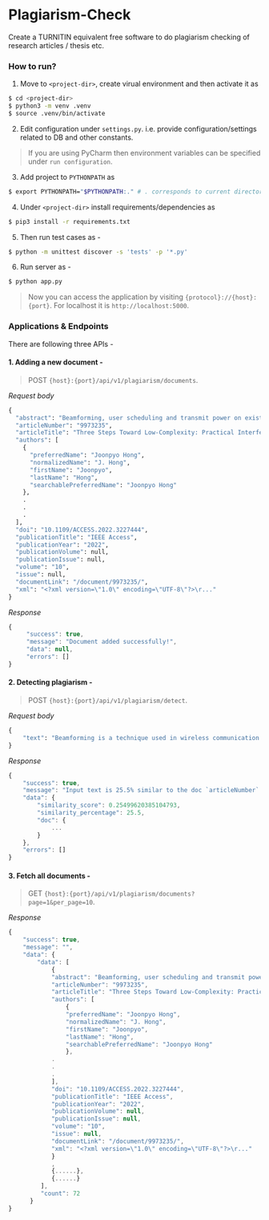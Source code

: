 # Plagiarism-Check

Create a TURNITIN equivalent free software to do plagiarism checking of research articles / thesis etc.

### How to run?

1. Move to `<project-dir>`, create virual environment and then activate it as

```sh
$ cd <project-dir>
$ python3 -m venv .venv
$ source .venv/bin/activate
```

2. Edit configuration under `settings.py`. i.e. provide configuration/settings related to DB and other constants.

> If you are using PyCharm then environment variables can be specified under `run configuration`.

3. Add project to `PYTHONPATH` as

```sh
$ export PYTHONPATH="$PYTHONPATH:." # . corresponds to current directory(project-dir)
```

4. Under `<project-dir>` install requirements/dependencies as

```sh
$ pip3 install -r requirements.txt
```

5. Then run test cases as -

```sh
$ python -m unittest discover -s 'tests' -p '*.py'
```

6. Run server as -

```sh
$ python app.py
```

> Now you can access the application by visiting `{protocol}://{host}:{port}`. For localhost it is `http://localhost:5000`.

### Applications & Endpoints

There are following three APIs -

#### 1. Adding a new document -

> POST `{host}:{port}/api/v1/plagiarism/documents`.

_Request body_

```python
{
  "abstract": "Beamforming, user scheduling and transmit power on existing interference management schemes in multi-cell mmWave networks have been independently controlled due to the high computational complexity of the problem. In this paper, we formulate a long-term utility maximization problem where beam activation, user scheduling and transmit power are incorporated in a single framework. To develop a low-co...",
  "articleNumber": "9973235",
  "articleTitle": "Three Steps Toward Low-Complexity: Practical Interference Management in NOMA-Based mmWave Networks",
  "authors": [
    {
      "preferredName": "Joonpyo Hong",
      "normalizedName": "J. Hong",
      "firstName": "Joonpyo",
      "lastName": "Hong",
      "searchablePreferredName": "Joonpyo Hong"
    },
    .
    .
    .
  ],
  "doi": "10.1109/ACCESS.2022.3227444",
  "publicationTitle": "IEEE Access",
  "publicationYear": "2022",
  "publicationVolume": null,
  "publicationIssue": null,
  "volume": "10",
  "issue": null,
  "documentLink": "/document/9973235/",
  "xml": "<?xml version=\"1.0\" encoding=\"UTF-8\"?>\r..."
}
```

_Response_

```javascript
{
     "success": true,
     "message": "Document added successfully!",
     "data": null,
     "errors": []
}
```

#### 2. Detecting plagiarism -

> POST `{host}:{port}/api/v1/plagiarism/detect`.

_Request body_

```python
{
    "text": "Beamforming is a technique used in wireless communication to control the directionality of the transmitted signal. By carefully designing the phase and amplitude of the signals transmitted by each antenna, the beamforming algorithm can focus the transmitted energy in a particular direction, improving the signal-to-noise ratio at the intended receiver.",
}
```

_Response_

```javascript
{
    "success": true,
    "message": "Input text is 25.5% similar to the doc `articleNumber`: `9973235` with similarity score of 0.25499620385104793",
    "data": {
        "similarity_score": 0.25499620385104793,
        "similarity_percentage": 25.5,
        "doc": {
            ...
        }
    },
    "errors": []
}
```

#### 3. Fetch all documents -

> GET `{host}:{port}/api/v1/plagiarism/documents?page=1&per_page=10`.

_Response_

```javascript
{
    "success": true,
    "message": "",
    "data": {
        "data": [
            {
            "abstract": "Beamforming, user scheduling and transmit power on existing interference management schemes in multi-cell mmWave networks have been independently controlled due to the high computational complexity of the problem. In this paper, we formulate a long-term utility maximization problem where beam activation, user scheduling and transmit power are incorporated in a single framework. To develop a low-co...",
            "articleNumber": "9973235",
            "articleTitle": "Three Steps Toward Low-Complexity: Practical Interference Management in NOMA-Based mmWave Networks",
            "authors": [
                {
                "preferredName": "Joonpyo Hong",
                "normalizedName": "J. Hong",
                "firstName": "Joonpyo",
                "lastName": "Hong",
                "searchablePreferredName": "Joonpyo Hong"
                },
            .
            .
            .
            ],
            "doi": "10.1109/ACCESS.2022.3227444",
            "publicationTitle": "IEEE Access",
            "publicationYear": "2022",
            "publicationVolume": null,
            "publicationIssue": null,
            "volume": "10",
            "issue": null,
            "documentLink": "/document/9973235/",
            "xml": "<?xml version=\"1.0\" encoding=\"UTF-8\"?>\r..."
            }
            ,
            {......},
            {......}
         ],
         "count": 72
      }
}
```
